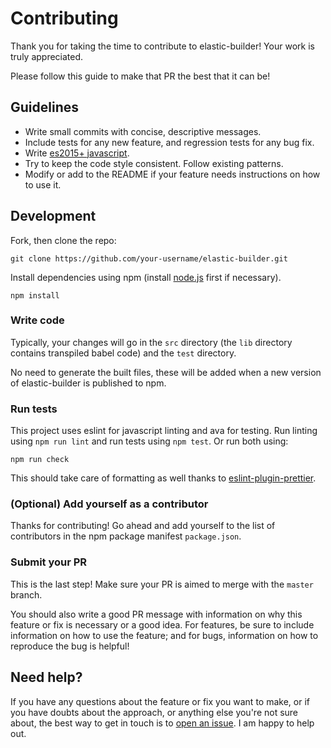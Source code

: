 # Contributing

Thank you for taking the time to contribute to elastic-builder! Your work is truly
appreciated.

Please follow this guide to make that PR the best that it can be!

## Guidelines

* Write small commits with concise, descriptive messages.
* Include tests for any new feature, and regression tests for any bug fix.
* Write [es2015+ javascript][1].
* Try to keep the code style consistent. Follow existing patterns.
* Modify or add to the README if your feature needs instructions on how to use it.

## Development

Fork, then clone the repo:
```
git clone https://github.com/your-username/elastic-builder.git
```

Install dependencies using npm (install [node.js][2] first if necessary).
```
npm install
```

### Write code

Typically, your changes will go in the `src` directory (the `lib` directory
contains transpiled babel code) and the `test` directory.

No need to generate the built files, these will be added when a new version of
elastic-builder is published to npm.

### Run tests

This project uses eslint for javascript linting and ava for testing. Run
linting using `npm run lint` and run tests using `npm test`. Or run both using:
```
npm run check
```
This should take care of formatting as well thanks to [eslint-plugin-prettier][3].

### (Optional) Add yourself as a contributor

Thanks for contributing! Go ahead and add yourself to the list of contributors
in the npm package manifest `package.json`.

### Submit your PR

This is the last step! Make sure your PR is aimed to merge with the `master`
branch.

You should also write a good PR message with information on why this feature or
fix is necessary or a good idea. For features, be sure to include information on
how to use the feature; and for bugs, information on how to reproduce the bug is
helpful!

## Need help?

If you have any questions about the feature or fix you want to make, or if you
have doubts about the approach, or anything else you're not sure about, the best
way to get in touch is to [open an issue][4]. I am happy to help out.

[1]: https://babeljs.io/docs/learn-es2015/
[2]: https://nodejs.org/
[3]: https://github.com/not-an-aardvark/eslint-plugin-prettier
[4]: https://github.com/sudo-suhas/elastic-builder/issues/new
